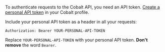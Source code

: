 To authenticate requests to the Cobalt API, you need an API token.
[Create a personal API token](https://app.cobalt.io/settings/api-token) in your Cobalt profile.

Include your personal API token as a header in all your requests:

`Authorization: Bearer YOUR-PERSONAL-API-TOKEN`

<aside class="notice">
Replace <code>YOUR-PERSONAL-API-TOKEN</code> with your personal API token. <strong>Don't remove</strong> the word <code>Bearer</code>.
</aside>